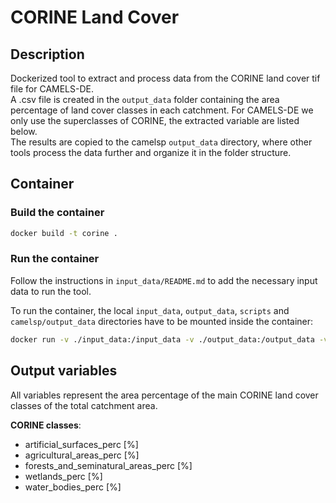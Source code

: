 # CORINE Land Cover

## Description

Dockerized tool to extract and process data from the CORINE land cover tif file for CAMELS-DE.  
A .csv file is created in the `output_data` folder containing the area percentage of land cover classes in each catchment. For CAMELS-DE we only use the superclasses of CORINE, the extracted variable are listed below.  
The results are copied to the camelsp `output_data` directory, where other tools process the data further and organize it in the folder structure.

## Container

### Build the container

```bash
docker build -t corine .
```

### Run the container

Follow the instructions in `input_data/README.md` to add the necessary input data to run the tool. 

To run the container, the local `input_data`, `output_data`, `scripts` and `camelsp/output_data` directories have to be mounted inside the container:

```bash
docker run -v ./input_data:/input_data -v ./output_data:/output_data -v ./scripts:/scripts -v /path/to/local/camelsp/output_data:/camelsp/output_data -it --rm corine
```

## Output variables

All variables represent the area percentage of the main CORINE land cover classes of the total catchment area.  

**CORINE classes**:
- artificial_surfaces_perc [%]
- agricultural_areas_perc [%]
- forests_and_seminatural_areas_perc [%]
- wetlands_perc [%]
- water_bodies_perc [%]